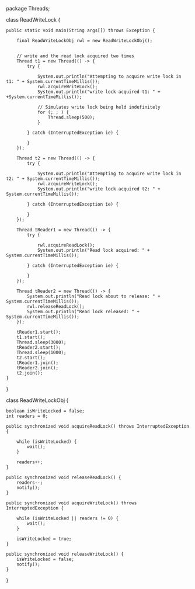package Threads;

class ReadWriteLock {

    public static void main(String args[]) throws Exception {

        final ReadWriteLockObj rwl = new ReadWriteLockObj();


        // write and the read lock acquired two times
        Thread t1 = new Thread(() -> {
            try {

                System.out.println("Attempting to acquire write lock in t1: " + System.currentTimeMillis());
                rwl.acquireWriteLock();
                System.out.println("write lock acquired t1: " + +System.currentTimeMillis());

                // Simulates write lock being held indefinitely
                for (; ; ) {
                    Thread.sleep(500);
                }

            } catch (InterruptedException ie) {

            }
        });

        Thread t2 = new Thread(() -> {
            try {

                System.out.println("Attempting to acquire write lock in t2: " + System.currentTimeMillis());
                rwl.acquireWriteLock();
                System.out.println("write lock acquired t2: " + System.currentTimeMillis());

            } catch (InterruptedException ie) {

            }
        });

        Thread tReader1 = new Thread(() -> {
            try {

                rwl.acquireReadLock();
                System.out.println("Read lock acquired: " + System.currentTimeMillis());

            } catch (InterruptedException ie) {

            }
        });

        Thread tReader2 = new Thread(() -> {
            System.out.println("Read lock about to release: " + System.currentTimeMillis());
            rwl.releaseReadLock();
            System.out.println("Read lock released: " + System.currentTimeMillis());
        });

        tReader1.start();
        t1.start();
        Thread.sleep(3000);
        tReader2.start();
        Thread.sleep(1000);
        t2.start();
        tReader1.join();
        tReader2.join();
        t2.join();
    }
}

class ReadWriteLockObj {

    boolean isWriteLocked = false;
    int readers = 0;

    public synchronized void acquireReadLock() throws InterruptedException {

        while (isWriteLocked) {
            wait();
        }

        readers++;
    }

    public synchronized void releaseReadLock() {
        readers--;
        notify();
    }

    public synchronized void acquireWriteLock() throws InterruptedException {

        while (isWriteLocked || readers != 0) {
            wait();
        }

        isWriteLocked = true;
    }

    public synchronized void releaseWriteLock() {
        isWriteLocked = false;
        notify();
    }
}

